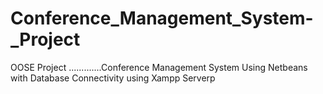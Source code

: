 # Conference_Management_System-_Project
OOSE Project .............Conference Management System Using Netbeans with Database Connectivity using Xampp Serverp
